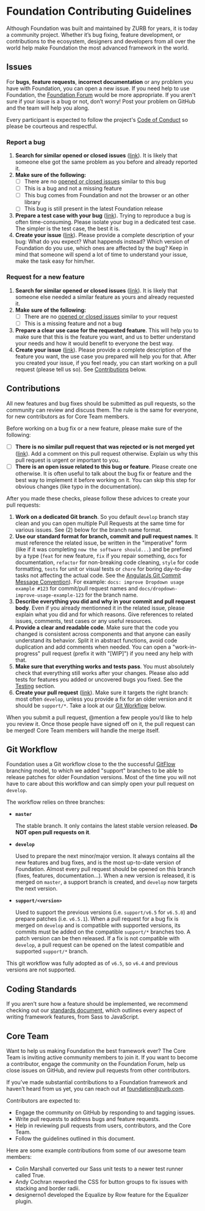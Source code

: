 # Foundation Contributing Guidelines

Although Foundation was built and maintained by ZURB for years, it is today a community project. Whether it’s bug fixing, feature development, or contributions to the ecosystem, designers and developers from all over the world help make Foundation the most advanced framework in the world.

## Issues

For **bugs**, **feature requests**, **incorrect documentation** or any problem you have with Foundation, you can open a new issue. If you need help to use Foundation, the [Foundation Forum](https://foundation.zurb.com/forum) would be more appropriate. If you aren't sure if your issue is a bug or not, don’t worry! Post your problem on GitHub and the team will help you along.

Every participant is expected to follow the project's [Code of Conduct](code-of-conduct.md) so please be courteous and respectful.

### Report a bug

1. **Search for similar opened or closed issues** ([link](https://github.com/zurb/foundation-sites/issues?utf8=%E2%9C%93&q=is%3Aissue)).
   It is likely that someone else got the same problem as you before and already reported it.
2. **Make sure of the following:**
   * [ ] There are no [opened or closed issues](https://github.com/zurb/foundation-sites/issues?utf8=%E2%9C%93&q=is%3Aissue) similar to this bug
   * [ ] This is a bug and not a missing feature
   * [ ] This bug comes from Foundation and not the browser or an other library
   * [ ] This bug is still present in the latest Foundation release
3. **Prepare a test case with your bug** ([link](https://codepen.io/ncoden/pen/YLzjeq)).
   Trying to reproduce a bug is often time-consuming. Please isolate your bug in a dedicated test case. The simpler is the test case, the best it is.
4. **Create your issue** ([link](https://github.com/zurb/foundation-sites/issues/new)).
   Please provide a complete description of your bug: What do you expect? What happends instead? Which version of Foundation do you use, which ones are affected by the bug? Keep in mind that someone will spend a lot of time to understand your issue, make the task easy for him/her.

### Request for a new feature
1. **Search for similar opened or closed issues** ([link](https://github.com/zurb/foundation-sites/issues?utf8=%E2%9C%93&q=is%3Aissue)).
   It is likely that someone else needed a similar feature as yours and already requested it.
2. **Make sure of the following:**
   * [ ] There are no [opened or closed issues](https://github.com/zurb/foundation-sites/issues?utf8=%E2%9C%93&q=is%3Aissue) similar to your request
   * [ ] This is a missing feature and not a bug
3. **Prepare a clear use case for the requested feature**.
   This will help you to make sure that this is the feature you want, and us to better understand your needs and how it would benefit to everyone the best way.
4. **Create your issue** ([link](https://github.com/zurb/foundation-sites/issues/new)).
   Please provide a complete description of the feature you want, the use case you prepared will help you for that. After you created your issue, if you feel ready, you can start working on a pull request (please tell us so). See [Contributions](#contributions) below.

## Contributions

All new features and bug fixes should be submitted as pull requests, so the community can review and discuss them. The rule is the same for everyone, for new contributors as for Core Team members.

Before working on a bug fix or a new feature, please make sure of the following:
* [ ] **There is no similar pull request that was rejected or is not merged yet** ([link](https://github.com/zurb/foundation-sites/issues?utf8=%E2%9C%93&q=is%3Apr)).
  Add a comment on this pull request otherwise. Explain us why this pull request is urgent or important to you.
* [ ] **There is an open issue related to this bug or feature**.
  Please create one otherwise. It is often useful to talk about the bug fix or feature and the best way to implement it before working on it. You can skip this step for obvious changes (like typo in the documentation).

After you made these checks, please follow these advices to create your pull requests:
1. **Work on a dedicated Git branch**.
   So you default `develop` branch stay clean and you can open multiple Pull Requests at the same time for various issues. See (2) below for the branch name format.
2. **Use our standard format for branch, commit and pull request names**.
   It must reference the related issue, be written in the "imperative" form (like if it was completing `now the software should...`) and be prefixed by a type (`feat` for new feature, `fix` if you repair something, `docs` for documentation, `refactor` for non-breaking code cleaning, `style` for code formatting, `tests` for unit or visual tests or `chore` for boring day-to-day tasks not affecting the actual code. See the [AngularJs Git Commit Message Convention](https://gist.github.com/stephenparish/9941e89d80e2bc58a153)). For example: `docs: improve Dropdown usage example #123` for commit/pull request names and `docs/dropdown-improve-usage-example-123` for the branch name.
3. **Describe everything you did and why in your commit and pull request body**.
   Even if you already mentionned it in the related issue, please explain what you did and for which reasons. Give references to related issues, comments, test cases or any useful resources.
4. **Provide a clear and readable code**.
   Make sure that the code you changed is consistent across components and that anyone can easily understand its behavior. Split it in abstract functions, avoid code duplication and add comments when needed. You can open a "work-in-progress" pull request (prefix it with "[WIP]") if you need any help with that.
5. **Make sure that everything works and tests pass**.
   You must absolutely check that everything still works after your changes. Please also add tests for features you added or uncovered bugs you fixed. See the [Testing](https://github.com/zurb/foundation-sites#testing) section.
6. **Create your pull request** ([link](https://github.com/zurb/foundation-sites/compare)).
   Make sure it targets the right branch: most often `develop`, unless you provide a fix for an older version and it should be `support/*`. Take a look at our [Git Workflow](#git-workflow) below.

When you submit a pull request, @mention a few people you’d like to help you review it. Once those people have signed off on it, the pull request can be merged! Core Team members will handle the merge itself.

## Git Workflow

Foundation uses a Git workflow close to the the successful [GitFlow](http://nvie.com/posts/a-successful-git-branching-model/) branching model, to which we added "support" branches to be able to release patches for older Foundation versions. Most of the time you will not have to care about this workflow and can simply open your pull request on `develop`.

The workflow relies on three branches:

- **`master`**

  The stable branch. It only contains the latest stable version released. **Do NOT open pull requests on it**.

- **`develop`**

  Used to prepare the next minor/major version. It always contains all the new features and bug fixes, and is the most up-to-date version of Foundation. Almost every pull request should be opened on this branch (fixes, features, documentation...). When a new version is released, it is merged on `master`, a support branch is created, and `develop` now targets the next version.

- **`support/<version>`**

  Used to support the previous versions (i.e. `support/v6.5` for `v6.5.0`) and prepare patches (i.e. `v6.5.1`). When a pull request for a bug fix is merged on `develop` and is compatible with supported versions, its commits must be added on the compatible `support/*` branches too. A patch version can be then released. If a fix is not compatible with `develop`, a pull request can be opened on the latest compatible and supported `support/*` branch.

This git workflow was fully adopted as of `v6.5`, so `v6.4` and previous versions are not supported.

## Coding Standards

If you aren't sure how a feature should be implemented, we recommend checking out our [standards document](https://github.com/zurb/foundation-standards), which outlines every aspect of writing framework features, from Sass to JavaScript.

## Core Team

Want to help us making Foundation the best framework ever? The Core Team is inviting active community members to join it. If you want to become a contributor, engage the community on the Foundation Forum, help us close issues on GitHub, and review pull requests from other contributors.

If you’ve made substantial contributions to a Foundation framework and haven’t heard from us yet, you can reach out at foundation@zurb.com.

Contributors are expected to:

- Engage the community on GitHub by responding to and tagging issues.
- Write pull requests to address bugs and feature requests.
- Help in reviewing pull requests from users, contributors, and the Core Team.
- Follow the guidelines outlined in this document.

Here are some example contributions from some of our awesome team members:

- Colin Marshall converted our Sass unit tests to a newer test runner called True.
- Andy Cochran reworked the CSS for button groups to fix issues with stacking and border radii.
- designerno1 developed the Equalize by Row feature for the Equalizer plugin.
